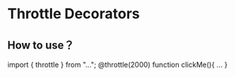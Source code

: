 # Throttle Decorators
## How to use？
import { throttle } from "...";
@throttle(2000)
function clickMe(){
  ...
}
